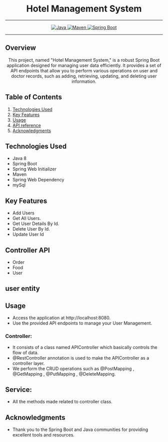 # <h1 align = "center">Hotel Management System</h1>
___ 
<p align="center">
<a href="Java url">
    <img alt="Java" src="https://img.shields.io/badge/Java->=8-darkblue.svg" />
</a>
<a href="Maven url" >
    <img alt="Maven" src="https://img.shields.io/badge/maven-3.1.3-brightgreen.svg" />
</a>
<a href="Spring Boot url" >
    <img alt="Spring Boot" src="https://img.shields.io/badge/Spring Boot-3.0.6-brightgreen.svg" />
</a>
</p>

---

<p align="left">

<!-- Project Description -->
## Overview
<p align="center">This project, named "Hotel Management System," is a robust Spring Boot application designed for managing user data efficiently. It provides a set of API endpoints that allow you to perform various operations on user and doctor records, such as adding, retrieving, updating, and deleting user information. 
</p>

<!-- Table of Contents -->
## Table of Contents
1. [Technologies Used](#technologies-used)
2. [Key Features](#key-features)
3. [Usage](#usage)
4. [API reference](#api-reference)
5. [Acknowledgments](#acknowledgments)

<!-- Technologies Used -->
## Technologies Used
- Java 8
- Spring Boot
- Spring Web Initializer
- Maven
- Spring Web Dependency
- mySql


<!-- Key Features -->
## Key Features
- Add Users
- Get All Users.
- Get User Details By Id.
- Delete User By Id.
- Update User Id

## Controller API

- Order
- Food
- User

## user entity

<!-- Usage -->
## Usage
- Access the application at http://localhost:8080.
- Use the provided API endpoints to manage your User Management.

### Controller:
- It consists of a class named APIController which basically controls the flow of data.
- @RestController annotation is used to make the APIController as a controller layer.
- We perform the CRUD operations such as @PostMapping , @GetMapping , @PutMapping , @DeleteMapping.

## Service:

- All the methods made related to controller class.

<!-- Acknowledgments -->
## Acknowledgments
- Thank you to the Spring Boot and Java communities for providing excellent tools and resources.


